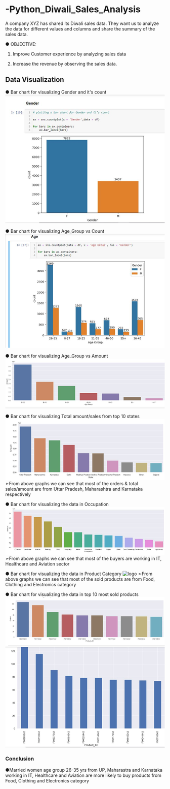 # -Python_Diwali_Sales_Analysis

A company XYZ has shared its Diwali sales data. They want us to analyze the data for different values and columns and share the summary of the sales data.

● OBJECTIVE:

  1. Improve Customer experience by analyzing sales data
  
  2. Increase the revenue by observing the sales data.

## Data Visualization

● Bar chart for visualizing Gender and it's count
![logo](https://github.com/Shoaib9288/-Python_Diwali_Sales_Analysis/blob/main/Data_Visualization/Gender_Count.JPG)

● Bar chart for visualizing Age_Group vs Count
![logo](https://github.com/Shoaib9288/-Python_Diwali_Sales_Analysis/blob/main/Data_Visualization/Age.JPG)

● Bar chart for visualizing Age_Group vs Amount
![logo](https://github.com/Shoaib9288/-Python_Diwali_Sales_Analysis/blob/main/Data_Visualization/AgeGroup_Amount.JPG)

● Bar chart for visualizing Total amount/sales from top 10 states
![logo](https://github.com/Shoaib9288/-Python_Diwali_Sales_Analysis/blob/main/Data_Visualization/Total%20Sales.JPG)
➣From above graphs we can see that most of the orders & total sales/amount are from Uttar Pradesh, Maharashtra and Karnataka respectively

● Bar chart for visualizing the data in Occupation
![logo](https://github.com/Shoaib9288/-Python_Diwali_Sales_Analysis/blob/main/Data_Visualization/Occupation.JPG)
➣From above graphs we can see that most of the buyers are working in IT, Healthcare and Aviation sector

● Bar chart for visualizing the data in Product Category
![logo]()
➣From above graphs we can see that most of the sold products are from Food, Clothing and Electronics category

● Bar chart for visualizing the data in top 10 most sold products
![logo](https://github.com/Shoaib9288/-Python_Diwali_Sales_Analysis/blob/main/Data_Visualization/ProductID_Orders.JPG)
![logo](https://github.com/Shoaib9288/-Python_Diwali_Sales_Analysis/blob/main/Data_Visualization/Most_Sold_Products.JPG)

### Conclusion

●Married women age group 26-35 yrs from UP, Maharastra and Karnataka working in IT, Healthcare and Aviation are more likely to buy products from Food, Clothing and Electronics category
